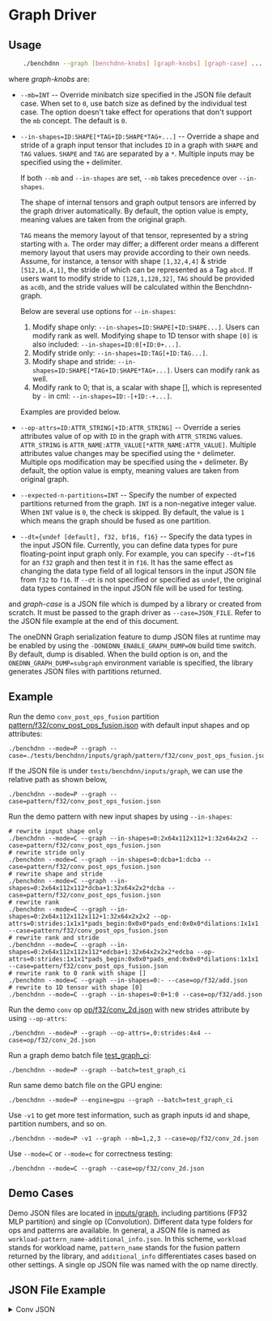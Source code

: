 # Graph Driver

## Usage

``` sh
    ./benchdnn --graph [benchdnn-knobs] [graph-knobs] [graph-case] ...
```

where *graph-knobs* are:

 - `--mb=INT` -- Override minibatch size specified in the JSON file default
    case. When set to `0`, use batch size as defined by the
    individual test case. The option doesn't take effect for
    operations that don't support the `mb` concept. The default is `0`.

 - `--in-shapes=ID:SHAPE[*TAG+ID:SHAPE*TAG+...]` -- Override a shape and
    stride of a graph input tensor that includes `ID` in a graph with `SHAPE` and
    `TAG` values. `SHAPE` and `TAG` are separated by a `*`. Multiple
    inputs may be specified using the `+` delimiter.

    If both `--mb` and `--in-shapes` are set, `--mb` takes precedence
    over `--in-shapes`.

    The shape of internal tensors and graph output tensors are inferred
    by the graph driver automatically. By default, the option value is empty,
    meaning values are taken from the original graph.

    `TAG` means the memory layout of that tensor, represented by a string starting with `a`.
    The order may differ; a different order means a different memory layout that users may
    provide according to their own needs. Assume, for instance, a tensor with shape `[1,32,4,4]`
    & stride `[512,16,4,1]`, the stride of which can be represented as a Tag `abcd`. If users
    want to modify stride to `[128,1,128,32]`, `TAG` should be provided as `acdb`, and the
    stride values will be calculated within the Benchdnn-graph.

    Below are several use options for `--in-shapes`:
    1. Modify shape only: `--in-shapes=ID:SHAPE[+ID:SHAPE...]`. Users can modify
            rank as well. Modifying shape to 1D tensor with shape `[0]` is also included:
            `--in-shapes=ID:0[+ID:0+...]`.
    2. Modify stride only: `--in-shapes=ID:TAG[+ID:TAG...]`.
    3. Modify shape and stride: `--in-shapes=ID:SHAPE[*TAG+ID:SHAPE*TAG+...]`.
            Users can modify rank as well.
    4. Modify rank to 0; that is, a scalar with shape [], which is represented by `-`
            in cml: `--in-shapes=ID:-[+ID:-+...]`.

    Examples are provided below.

 - `--op-attrs=ID:ATTR_STRING[+ID:ATTR_STRING]` -- Override a series attributes
            value of op with `ID` in the graph with `ATTR_STRING` values.
            `ATTR_STRING` is `ATTR_NAME:ATTR_VALUE[*ATTR_NAME:ATTR_VALUE]`.
            Multiple attributes value changes may be specified using the `*`
            delimeter. Multiple ops modification may be specified using the `+`
            delimeter. By default, the option value is empty, meaning values are taken from original graph.
 - `--expected-n-partitions=INT` -- Specify the number of expected partitions
    returned from the graph. `INT` is a non-negative integer value. When `INT`
    value is `0`, the check is skipped. By default, the value is `1` which means
    the graph should be fused as one partition.
 - `--dt={undef [default], f32, bf16, f16}` -- Specify the data types in the
   input JSON file. Currently, you can define data types for pure floating-point
   input graph only. For example, you can specify `--dt=f16` for an `f32` graph
   and then test it in `f16`. It has the same effect as changing the data type
   field of all logical tensors in the input JSON file from `f32` to `f16`. If
   `--dt` is not specified or specified as `undef`, the original data types
   contained in the input JSON file will be used for testing.

and *graph-case* is a JSON file which is dumped by a library or created from scratch.
It must be passed to the graph driver as `--case=JSON_FILE`. Refer to the JSON
file example at the end of this document.

The oneDNN Graph serialization feature to dump JSON files at runtime may be enabled
by using the `-DONEDNN_ENABLE_GRAPH_DUMP=ON` build time switch. By default, dump is
disabled. When the build option is on, and the `ONEDNN_GRAPH_DUMP=subgraph` environment
variable is specified, the library generates JSON files with partitions
returned.

## Example

Run the demo `conv_post_ops_fusion` partition
[pattern/f32/conv_post_ops_fusion.json](../inputs/graph/pattern/f32/conv_post_ops_fusion.json)
with default input shapes and op attributes:

```shell
./benchdnn --mode=P --graph --case=./tests/benchdnn/inputs/graph/pattern/f32/conv_post_ops_fusion.json
```

If the JSON file is under `tests/benchdnn/inputs/graph`, we can use the relative
path as shown below,

```shell
./benchdnn --mode=P --graph --case=pattern/f32/conv_post_ops_fusion.json
```

Run the demo pattern with new input shapes by using `--in-shapes`:

```shell
# rewrite input shape only
./benchdnn --mode=C --graph --in-shapes=0:2x64x112x112+1:32x64x2x2 --case=pattern/f32/conv_post_ops_fusion.json
# rewrite stride only
./benchdnn --mode=C --graph --in-shapes=0:dcba+1:dcba --case=pattern/f32/conv_post_ops_fusion.json
# rewrite shape and stride
./benchdnn --mode=C --graph --in-shapes=0:2x64x112x112*dcba+1:32x64x2x2*dcba --case=pattern/f32/conv_post_ops_fusion.json
# rewrite rank
./benchdnn --mode=C --graph --in-shapes=0:2x64x112x112x112+1:32x64x2x2x2 --op-attrs=0:strides:1x1x1*pads_begin:0x0x0*pads_end:0x0x0*dilations:1x1x1 --case=pattern/f32/conv_post_ops_fusion.json
# rewrite rank and stride
./benchdnn --mode=C --graph --in-shapes=0:2x64x112x112x112*edcba+1:32x64x2x2x2*edcba --op-attrs=0:strides:1x1x1*pads_begin:0x0x0*pads_end:0x0x0*dilations:1x1x1 --case=pattern/f32/conv_post_ops_fusion.json
# rewrite rank to 0 rank with shape []
./benchdnn --mode=C --graph --in-shapes=0:- --case=op/f32/add.json
# rewrite to 1D tensor with shape [0]
./benchdnn --mode=C --graph --in-shapes=0:0+1:0 --case=op/f32/add.json
```

Run the demo `conv` op
[op/f32/conv_2d.json](../inputs/graph/op/f32/conv_2d.json) with new strides
attribute by using `--op-attrs`:

```shell
./benchdnn --mode=P --graph --op-attrs=,0:strides:4x4 --case=op/f32/conv_2d.json
```

Run a graph demo batch file [test_graph_ci](../inputs/graph/test_graph_ci):

```shell
./benchdnn --mode=P --graph --batch=test_graph_ci
```

Run same demo batch file on the GPU engine:

```shell
./benchdnn --mode=P --engine=gpu --graph --batch=test_graph_ci
```

Use `-v1` to get more test information, such as graph inputs id and shape,
partition numbers, and so on.

```shell
./benchdnn --mode=P -v1 --graph --mb=1,2,3 --case=op/f32/conv_2d.json
```

Use `--mode=C` or `--mode=c` for correctness testing:

```shell
./benchdnn --mode=C --graph --case=op/f32/conv_2d.json
```

## Demo Cases

Demo JSON files are located in [inputs/graph](../inputs/graph), including
partitions (FP32 MLP partition) and single op (Convolution). Different
data type folders for ops and patterns are available. In general, a JSON file is named as
`workload-pattern_name-additional_info.json`. In this scheme, `workload` stands
for workload name, `pattern_name` stands for the fusion pattern returned by the
library, and `additional_info` differentiates cases based on other settings.
A single op JSON file was named with the op name directly.

## JSON File Example
<details>
    <summary>Conv JSON</summary>

~~~json
{
  "version": "0.5.0",
  "engine_kind": "cpu",
  "fpmath_mode": "strict",
  "graph": [
    {
      "id": 0,
      "name": "Convolution",
      "kind": "Convolution",
      "attrs": {
        "strides": {
          "type": "s64[]",
          "value": [
            2,
            2
          ]
        },
        "pads_begin": {
          "type": "s64[]",
          "value": [
            0,
            0
          ]
        },
        "auto_pad": {
          "type": "string",
          "value": "None"
        },
        "data_format": {
          "type": "string",
          "value": "NCX"
        },
        "pads_end": {
          "type": "s64[]",
          "value": [
            -1,
            -1
          ]
        },
        "groups": {
          "type": "s64",
          "value": 1
        },
        "dilations": {
          "type": "s64[]",
          "value": [
            1,
            1
          ]
        },
        "weights_format": {
          "type": "string",
          "value": "OIX"
        }
      },
      "inputs": [
        {
          "id": 0,
          "dtype": "f32",
          "shape": [
            28,
            512,
            28,
            28
          ],
          "stride": [
            401408,
            1,
            14336,
            512
          ],
          "layout_type": "strided",
          "property_type": "undef"
        },
        {
          "id": 1,
          "dtype": "f32",
          "shape": [
            1024,
            512,
            1,
            1
          ],
          "stride": [
            512,
            1,
            1,
            1
          ],
          "layout_type": "strided",
          "property_type": "constant"
        }
      ],
      "outputs": [
        {
          "id": 2,
          "dtype": "f32",
          "shape": [
            28,
            1024,
            14,
            14
          ],
          "stride": [
            200704,
            1,
            14336,
            1024
          ],
          "layout_type": "strided",
          "property_type": "undef"
        }
      ]
    }
  ]
}
~~~
</details>
